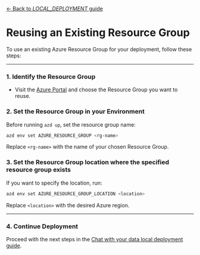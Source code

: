 [← Back to *LOCAL_DEPLOYMENT* guide](../docs/LOCAL_DEPLOYMENT.md)

# Reusing an Existing Resource Group

To use an existing Azure Resource Group for your deployment, follow these steps:

---

### 1. Identify the Resource Group

- Visit the [Azure Portal](https://portal.azure.com) and choose the Resource Group you want to reuse.

### 2. Set the Resource Group in your Environment

Before running `azd up`, set the resource group name:

```bash
azd env set AZURE_RESOURCE_GROUP <rg-name>
```
Replace `<rg-name>` with the name of your chosen Resource Group.

### 3. Set the Resource Group location where the specified resource group exists

If you want to specify the location, run:

```bash
azd env set AZURE_RESOURCE_GROUP_LOCATION <location>
```
Replace `<location>` with the desired Azure region.

---

### 4. Continue Deployment

Proceed with the next steps in the [Chat with your data local deployment guide](../docs/LOCAL_DEPLOYMENT.md).
